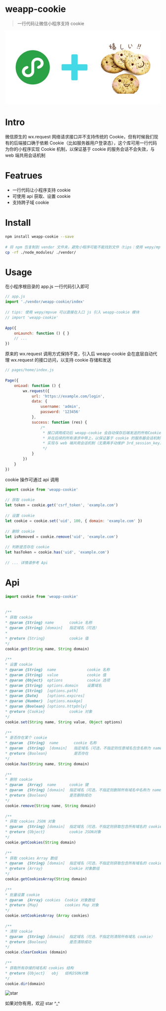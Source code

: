 # weapp-cookie
> 一行代码让微信小程序支持 cookie

![weapp-cookie](./assets/weapp-cookie.png)

# Intro
微信原生的 wx.request 网络请求接口并不支持传统的 Cookie，但有时候我们现有的后端接口确于依赖 Cookie（比如服务器用户登录态），这个库可用一行代码为你的小程序实现 Cookie 机制，以保证基于 cookie 的服务会话不会失效，与 web 端共用会话机制

# Featrues
* 一行代码让小程序支持 cookie
* 可使用 api 获取、设置 cookie
* 支持跨子域 cookie

# Install

``` sh
npm install weapp-cookie --save

# 将 npm 包复制到 vendor 文件夹，避免小程序可能不能找到文件（tips：使用 wepy/mpvue 等框架无需此步）
cp -rf ./node_modules/ ./vendor/
```

# Usage

在小程序根目录的 app.js 一行代码引入即可

``` js
// app.js
import './vendor/weapp-cookie/index'

// tips: 使用 wepy/mpvue 可以直接在入口 js 引入 weapp-cookie 模块
// import 'weapp-cookie'

App({
    onLaunch: function () { }
    // ...
})
```

原来的 wx.request 调用方式保持不变，引入后 weapp-cookie 会在底层自动代理 wx.request 的接口访问，以支持 cookie 存储和发送

``` js
// pages/home/index.js

Page({
    onLoad: function () {
        wx.request({
            url: 'https://example.com/login',
            data: {
                username: 'admin',
                password: '123456'
            },
            success: function (res) {
                /*
                 * 接口调用成功后 weapp-cookie 会自动保存后端发送的所有Cookie（比如：SessionID）
                 * 并在后续的所有请求中带上，以保证基于 cookie 的服务器会话机制不会失效，
                 * 实现与 web 端共用会话机制（无需再手动维护 3rd_session_key） 
                 */
            }
        })
    }
})
```

cookie 操作可通过 api 调用

``` js
import cookie from 'weapp-cookie'

// 获取 cookie
let token = cookie.get('csrf_token', 'example.com')

// 设置 cookie
let cookie = cookie.set('uid', 100, { domain: 'example.com' })

// 删除 cookie
let isRemoved = cookie.remove('uid', 'example.com')

// 判断是否存在 cookie
let hasToken = cookie.has('uid', 'example.com')

// ... 详情请参考 Api

```

# Api
``` js
import cookie from 'weapp-cookie'


/**
* 获取 cookie
* @param {String} name       cookie 名称
* @param {String} [domain]   指定域名（可选）
* 
* @return {String}           cookie 值
*/
cookie.get(String name, String domain)

/**
* 设置 cookie
* @param {String}  name              cookie 名称
* @param {String}  value             cookie 值
* @param {Object}  options           cookie 选项
* @param {String}  options.domain    设置域名
* @param {String}  [options.path]      
* @param {Date}    [options.expires]
* @param {Number}  [options.maxAge]
* @param {Boolean} [options.httpOnly]
* @return {Cookie}           cookie 对象
*/
cookie.set(String name, String value, Object options)

/**
* 是否存在某个 cookie
* @param  {String}  name       cookie 名称
* @param  {String}  [domain]   指定域名（可选，不指定则任意域名包含名称为 name 的 cokkie 即为存在）
* @return {Boolean}            是否存在
*/
cookie.has(String name, String domain)

/**
* 删除 cookie
* @param  {Array}  name      cookie 键
* @param  {String} [domain]  指定域名（可选，不指定则删除所有域名中名称为 name 的 cookie）
* @return {Boolean}          是否删除成功
*/
cookie.remove(String name, String domain)

/**
* 获取 cookies JSON 对象
* @param  {String} [domain]  指定域名（可选，不指定则获取包含所有域名的 cookie 值对象）
* @return {Object}           cookie JSON对象
*/
cookie.getCookies(String domain)

/**
* 获取 cookies Array 数组
* @param  {String} [domain]  指定域名（可选，不指定则获取包含所有域名的 cookie 数组）
* @return {Array}            Cookie 对象数组
*/
cookie.getCookiesArray(String domain)

/**
* 批量设置 cookie
* @param  {Array} cookies  Cookie 对象数组
* @return {Map}            cookies Map 对象
*/
cookie.setCookiesArray (Array cookies)

/**
* 清除 cookie
* @param  {String} [domain]  指定域名（可选，不指定则清除所有域名 cookie）
* @return {Boolean}          是否清除成功
*/
cookie.clearCookies (domain)

/**
* 获取所有存储的域名和 cookies 结构
* @return {Object}   obj   结构JSON对象
*/
cookie.dir(domain)

```


![star](https://user-gold-cdn.xitu.io/2018/7/24/164ca9c0e943dcd7?w=240&h=240&f=png&s=41877)

如果对你有用，欢迎 star ^_^

